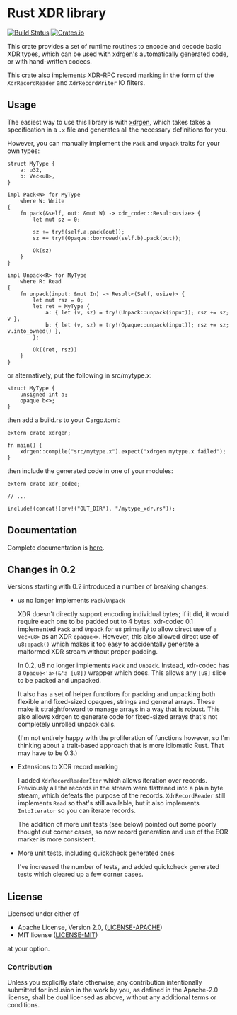# Rust XDR library

[![Build Status](https://travis-ci.org/jsgf/rust-xdr.svg?branch=master)](https://travis-ci.org/jsgf/rust-xdr)
[![Crates.io](https://img.shields.io/crates/v/xdr-codec.svg)]()

This crate provides a set of runtime routines to encode and decode
basic XDR types, which can be used with
[xdrgen's](https://github.com/jsgf/rust-xdrgen) automatically
generated code, or with hand-written codecs.

This crate also implements XDR-RPC record marking in the form of the
`XdrRecordReader` and `XdrRecordWriter` IO filters.

## Usage

The easiest way to use this library is with [xdrgen](https://crates.io/crates/xdrgen),
which takes takes a specification in a `.x` file and generates all the necessary
definitions for you.

However, you can manually implement the `Pack` and `Unpack` traits for your own
types:

```
struct MyType {
    a: u32,
    b: Vec<u8>,
}

impl Pack<W> for MyType
    where W: Write
{
    fn pack(&self, out: &mut W) -> xdr_codec::Result<usize> {
        let mut sz = 0;

        sz += try!(self.a.pack(out));
        sz += try!(Opaque::borrowed(self.b).pack(out));

        Ok(sz)
    }
}

impl Unpack<R> for MyType
    where R: Read
{
    fn unpack(input: &mut In) -> Result<(Self, usize)> {
        let mut rsz = 0;
        let ret = MyType {
            a: { let (v, sz) = try!(Unpack::unpack(input)); rsz += sz; v },
            b: { let (v, sz) = try!(Opaque::unpack(input)); rsz += sz; v.into_owned() },
        };

        Ok((ret, rsz))
    }
}
```

or alternatively, put the following in src/mytype.x:

```
struct MyType {
    unsigned int a;
    opaque b<>;
}
```

then add a build.rs to your Cargo.toml:

```
extern crate xdrgen;

fn main() {
    xdrgen::compile("src/mytype.x").expect("xdrgen mytype.x failed");
}
```

then include the generated code in one of your modules:
```
extern crate xdr_codec;

// ...

include!(concat!(env!("OUT_DIR"), "/mytype_xdr.rs"));
```

## Documentation

Complete documentation is [here](https://jsgf.github.io/rust-xdr/doc/xdr_codec/index.html).

## Changes in 0.2

Versions starting with 0.2 introduced a number of breaking changes:

 * `u8` no longer implements `Pack`/`Unpack`

   XDR doesn't directly support encoding individual bytes; if it did, it would
   require each one to be padded out to 4 bytes. xdr-codec 0.1 implemented
   `Pack` and `Unpack` for `u8` primarily to allow direct use of a `Vec<u8>`
   as an XDR `opaque<>`. However, this also allowed direct use of
   `u8::pack()` which makes it too easy to accidentally generate a malformed
   XDR stream without proper padding.

   In 0.2, u8 no longer implements `Pack` and `Unpack`. Instead, xdr-codec
   has a `Opaque<'a>(&'a [u8])` wrapper which does. This allows any `[u8]`
   slice to be packed and unpacked.

   It also has a set of helper functions for packing and unpacking both
   flexible and fixed-sized opaques, strings and general arrays. These make
   it straightforward to manage arrays in a way that is robust. This also allows
   xdrgen to generate code for fixed-sized arrays that's not completely unrolled
   unpack calls.

   (I'm not entirely happy with the proliferation of functions however, so
   I'm thinking about a trait-based approach that is more idiomatic Rust. That
   may have to be 0.3.)

* Extensions to XDR record marking

   I added `XdrRecordReaderIter` which allows iteration over records. Previously
   all the records in the stream were flattened into a plain byte stream, which
   defeats the purpose of the records. `XdrRecordReader` still implements `Read`
   so that's still available, but it also implements `IntoIterator` so you can
   iterate records.

   The addition of more unit tests (see below) pointed out some poorly thought
   out corner cases, so now record generation and use of the EOR marker is more
   consistent.

* More unit tests, including quickcheck generated ones

   I've increased the number of tests, and added quickcheck generated tests
   which cleared up a few corner cases.

## License

Licensed under either of

 * Apache License, Version 2.0, ([LICENSE-APACHE](http://www.apache.org/licenses/LICENSE-2.0))
 * MIT license ([LICENSE-MIT](http://opensource.org/licenses/MIT))

at your option.

### Contribution

Unless you explicitly state otherwise, any contribution intentionally submitted
for inclusion in the work by you, as defined in the Apache-2.0 license, shall be dual licensed as above, without any
additional terms or conditions.
